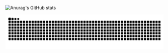 
![Anurag's GitHub stats](https://github-readme-stats.vercel.app/api?username=kndxhz&show_icons=true&theme=radical)

<picture>
  <source media="(prefers-color-scheme: dark)" srcset="https://raw.githubusercontent.com/kndxhz/kndxhz/output/github-contribution-grid-snake-dark.svg">
  <source media="(prefers-color-scheme: light)" srcset="https://raw.githubusercontent.com/kndxhz/kndxhz/output/github-contribution-grid-snake.svg">
  <img alt="github contribution grid snake animation" src="https://raw.githubusercontent.com/kndxhz/kndxhz/output/github-contribution-grid-snake.svg">
</picture>
